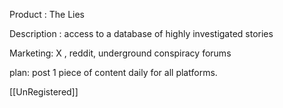 Product : The Lies

Description : access to a database of highly investigated stories

Marketing: X , reddit, underground conspiracy forums

plan: 
post 1 piece of content daily for all platforms.

[[UnRegistered]]

